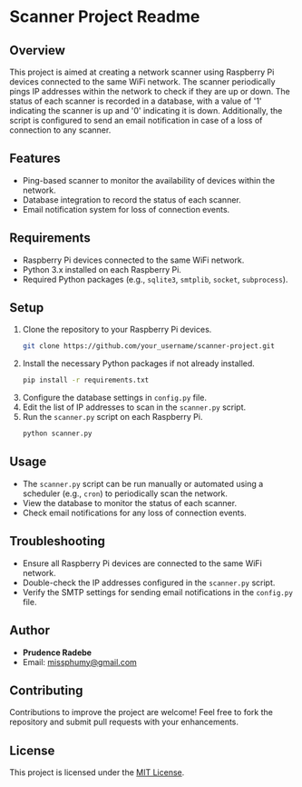 # Scanner Project Readme

## Overview
This project is aimed at creating a network scanner using Raspberry Pi devices connected to the same WiFi network. The scanner periodically pings IP addresses within the network to check if they are up or down. The status of each scanner is recorded in a database, with a value of '1' indicating the scanner is up and '0' indicating it is down. Additionally, the script is configured to send an email notification in case of a loss of connection to any scanner.

## Features
- Ping-based scanner to monitor the availability of devices within the network.
- Database integration to record the status of each scanner.
- Email notification system for loss of connection events.

## Requirements
- Raspberry Pi devices connected to the same WiFi network.
- Python 3.x installed on each Raspberry Pi.
- Required Python packages (e.g., `sqlite3`, `smtplib`, `socket`, `subprocess`).

## Setup
1. Clone the repository to your Raspberry Pi devices.
    ```bash
    git clone https://github.com/your_username/scanner-project.git
    ```
2. Install the necessary Python packages if not already installed.
    ```bash
    pip install -r requirements.txt
    ```
3. Configure the database settings in `config.py` file.
4. Edit the list of IP addresses to scan in the `scanner.py` script.
5. Run the `scanner.py` script on each Raspberry Pi.
    ```bash
    python scanner.py
    ```

## Usage
- The `scanner.py` script can be run manually or automated using a scheduler (e.g., `cron`) to periodically scan the network.
- View the database to monitor the status of each scanner.
- Check email notifications for any loss of connection events.

## Troubleshooting
- Ensure all Raspberry Pi devices are connected to the same WiFi network.
- Double-check the IP addresses configured in the `scanner.py` script.
- Verify the SMTP settings for sending email notifications in the `config.py` file.

## Author
- **Prudence Radebe**
- Email: [missphumy@gmail.com](mailto:missphumy@gmail.com)

## Contributing
Contributions to improve the project are welcome! Feel free to fork the repository and submit pull requests with your enhancements.

## License
This project is licensed under the [MIT License](LICENSE).

